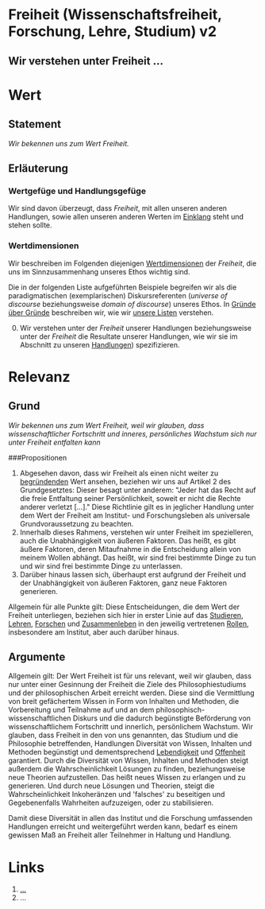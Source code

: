 <!---
   NAME - The NAME of this project is:
ethos

  FILE - The FILENAME of the current file is:
/v2.md

  CREATION - This project was CREATED on:
2017-01-28-16:15:00 UTC

  MODIFICATION - This project was last MODIFIED on:
2017-01-28-16:15:00 UTC

  VERSION - The current VERSION of this project is:
<git-commit-hash>-2017-01-28-16:15:00 UTC

  CREATOR(S) - This project was CREATED by:
Michael Czechowski, Martin Maga

  CONTACT - You can CONTACT the creator(s) or developer(s) of this project at:
E-Mail: mail@martinmaga.de

  COPYRIGHT - The COPYRIGHT holder of this project is:
COPYRIGHT (c) 2016 Martin Maga

  LICENSE - This project is LICENSED under the following license:
Martin Maga 2016 CC BY-SA 4.0 https://creativecommons.org

  SUBFILE – This is a SUBFILE! For more INFORMATION on this project go to:
/README.md
--->

# Freiheit (Wissenschaftsfreiheit, Forschung, Lehre, Studium) **v2**
## Wir verstehen unter Freiheit …

# Wert
## Statement
*Wir bekennen uns zum Wert Freiheit.*

## Erläuterung
### Wertgefüge und Handlungsgefüge
Wir sind davon überzeugt, dass *Freiheit*, mit allen unseren anderen Handlungen, sowie allen unseren anderen Werten im [Einklang](../synopsis/reasons.md) steht und stehen sollte.

### Wertdimensionen
Wir beschreiben im Folgenden diejenigen [Wertdimensionen](../synopsis/reasons.md) der *Freiheit*, die uns im Sinnzusammenhang unseres Ethos wichtig sind.

Die in der folgenden Liste aufgeführten Beispiele begreifen wir als die paradigmatischen (exemplarischen) Diskursreferenten (*universe of discourse* beziehungsweise *domain of discourse*) unseres Ethos.
In [Gründe über Gründe](../synopsis/reasons.md) beschreiben wir, wie wir [unsere Listen](../synopsis/reasons.md) verstehen.

0. Wir verstehen unter der *Freiheit* unserer Handlungen beziehungsweise unter der *Freiheit* die Resultate unserer Handlungen, wie wir sie im Abschnitt zu unseren [Handlungen](../actions/ai_action.md)) spezifizieren.

# Relevanz
## Grund
*Wir bekennen uns zum Wert Freiheit, weil wir glauben, dass wissenschaftlicher Fortschritt und inneres, persönliches Wachstum sich nur unter Freiheit entfalten kann*

###Propositionen

  1. Abgesehen davon, dass wir Freiheit als einen nicht weiter zu [begründenden](../synopsis/reasons.md) Wert ansehen, beziehen wir uns auf Artikel 2 des Grundgesetztes: Dieser besagt unter anderem: "Jeder hat das Recht auf die freie Entfaltung seiner Persönlichkeit, soweit er nicht die Rechte anderer verletzt [...]." Diese Richtlinie gilt es in jeglicher Handlung unter dem Wert der Freiheit am Institut- und Forschungsleben als universale Grundvoraussetzung zu beachten.
  2. Innerhalb dieses Rahmens, verstehen wir unter Freiheit im spezielleren, auch die Unabhängigkeit von äußeren Faktoren. Das heißt, es gibt äußere Faktoren, deren Mitaufnahme in die Entscheidung allein von meinem Wollen abhängt. Das heißt, wir sind frei bestimmte Dinge zu tun und wir sind frei bestimmte Dinge zu unterlassen.
  3. Darüber hinaus lassen sich, überhaupt erst aufgrund der Freiheit und der Unabhängigkeit von äußeren Faktoren, ganz neue Faktoren generieren.

  Allgemein für alle Punkte gilt: Diese Entscheidungen, die dem Wert der Freiheit unterliegen, beziehen sich hier in erster Linie auf das [Studieren](../contents/fields/v2a4.md), [Lehren](../contents/fields/v2a2.md), [Forschen](../contents/fields/v2a1.md) und [Zusammenleben](../contents/fields/v2a5.md) in den jeweilig vertretenen [Rollen](../contents/fields/v2a3.md), insbesondere am Institut, aber auch darüber hinaus.


## Argumente
Allgemein gilt:
Der Wert Freiheit ist für uns relevant, weil wir glauben, dass nur unter einer Gesinnung der Freiheit die Ziele des Philosophiestudiums und der philosophischen Arbeit erreicht werden. Diese sind die Vermittlung von breit gefächertem Wissen in Form von Inhalten und Methoden, die Vorbereitung und Teilnahme auf und an dem philosophisch- wissenschaftlichen Diskurs und die dadurch begünstigte Beförderung von wissenschaftlichem Fortschritt und innerlich, persönlichem Wachstum.
Wir glauben, dass Freiheit in den von uns genannten, das Studium und die Philosophie betreffenden, Handlungen Diversität von Wissen, Inhalten und Methoden begünstigt und dementsprechend [Lebendigkeit](../contents/values/v3_liveliness.md) und [Offenheit](../contents/values/v4_openness.md) garantiert. Durch die Diversität von Wissen, Inhalten und Methoden steigt außerdem die Wahrscheinlichkeit Lösungen zu finden, beziehungsweise neue Theorien aufzustellen. Das heißt neues Wissen zu erlangen und zu generieren. Und durch neue Lösungen und Theorien, steigt die Wahrscheinlichkeit Inkoheränzen und 'falsches' zu beseitigen und Gegebenenfalls Wahrheiten aufzuzeigen, oder zu stabilisieren.

Damit diese Diversität in allen das Institut und die Forschung umfassenden Handlungen erreicht und weitergeführt werden kann, bedarf es einem gewissen Maß an Freiheit aller Teilnehmer in Haltung und Handlung.  




# Links
1. […](…)
2. …

